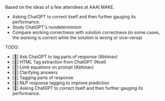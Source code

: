 Based on the ideas of a few attendees at AAAI MAKE.
- Asking ChatGPT to correct itself and then further gauging its performance.
- Study ChatGPT's nondeterminism
- Compare working correctness with solution correctness (in some cases, the working is correct while the solution is wrong or vice-versa)

TODO:
- [🦜] Ask ChatGPT to tag parts of response (Abhinav)
- [🦆] HTML Tag extraction from ChatGPT     (Noel)
- [🦜] Limit equations on prompt            (Abhinav)
- [🦜] Clarifying answers                   
- [🦜] Tagging parts of response
- [🦜] NLP response tagging to improve prediction
- [🦜] Asking ChatGPT to correct itself and then further gauging its performance.